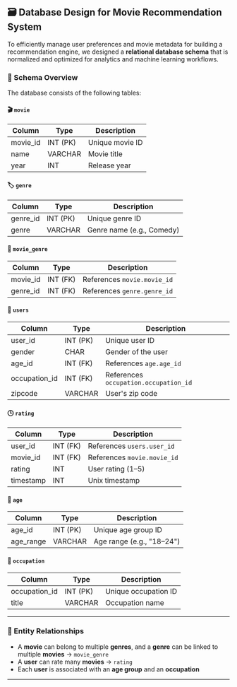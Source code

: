 ## 🗃️ Database Design for Movie Recommendation System

To efficiently manage user preferences and movie metadata for building a recommendation engine, we designed a **relational database schema** that is normalized and optimized for analytics and machine learning workflows.

### 🧩 Schema Overview

The database consists of the following tables:

#### 🎬 `movie`
| Column     | Type         | Description           |
|------------|--------------|-----------------------|
| movie_id   | INT (PK)     | Unique movie ID       |
| name       | VARCHAR      | Movie title           |
| year       | INT          | Release year          |

#### 🏷️ `genre`
| Column     | Type         | Description           |
|------------|--------------|-----------------------|
| genre_id   | INT (PK)     | Unique genre ID       |
| genre      | VARCHAR      | Genre name (e.g., Comedy) |

#### 🔗 `movie_genre`
| Column     | Type         | Description                     |
|------------|--------------|---------------------------------|
| movie_id   | INT (FK)     | References `movie.movie_id`     |
| genre_id   | INT (FK)     | References `genre.genre_id`     |

#### 👤 `users`
| Column         | Type         | Description                     |
|----------------|--------------|---------------------------------|
| user_id        | INT (PK)     | Unique user ID                  |
| gender         | CHAR         | Gender of the user              |
| age_id         | INT (FK)     | References `age.age_id`         |
| occupation_id  | INT (FK)     | References `occupation.occupation_id` |
| zipcode        | VARCHAR      | User's zip code                 |

#### 🕒 `rating`
| Column     | Type         | Description                     |
|------------|--------------|---------------------------------|
| user_id    | INT (FK)     | References `users.user_id`      |
| movie_id   | INT (FK)     | References `movie.movie_id`     |
| rating     | INT          | User rating (1–5)               |
| timestamp  | INT          | Unix timestamp                  |

#### 📅 `age`
| Column     | Type         | Description                     |
|------------|--------------|---------------------------------|
| age_id     | INT (PK)     | Unique age group ID             |
| age_range  | VARCHAR      | Age range (e.g., "18–24")       |

#### 💼 `occupation`
| Column         | Type         | Description              |
|----------------|--------------|--------------------------|
| occupation_id  | INT (PK)     | Unique occupation ID     |
| title          | VARCHAR      | Occupation name          |

---

### 🔗 Entity Relationships

- A **movie** can belong to multiple **genres**, and a **genre** can be linked to multiple **movies** → `movie_genre`
- A **user** can rate many **movies** → `rating`
- Each **user** is associated with an **age group** and an **occupation**

---
<!-- 
### 📊 ER Diagram

```mermaid
erDiagram
    movie ||--o{ movie_genre :
    genre ||--o{ movie_genre :
    users ||--o{ rating : gives
    movie ||--o{ rating : receives
    users }o--|| age : 
    users }o--|| occupation : "has" -->

